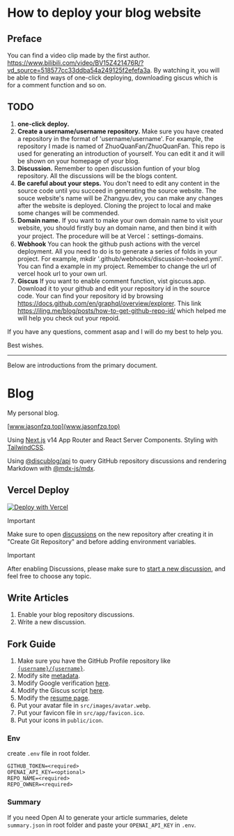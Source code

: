 # How to deploy your blog website

## Preface
You can find a video clip made by the first author. https://www.bilibili.com/video/BV15Z421476R/?vd_source=518577cc33ddba54a249125f2efefa3a.
By watching it, you will be able to find ways of one-click deploying, downloading giscus which is for a comment function and so on. 

## TODO
1. **one-click deploy.** 
2. **Create a username/username repository.** Make sure you have created a repository in the format of 'username/username'. For example, the repository I made is named of ZhuoQuanFan/ZhuoQuanFan. This repo is used for generating an introduction of yourself. You can edit it and it will be shown on your homepage of your blog.
3. **Discussion.** Remember to open discussion funtion of your blog repository. All the discussions will be the blogs content. 
4. **Be careful about your steps.** You don't need to edit any content in the source code until you succeed in generating the source website. The souce website's name will be Zhangyu.dev, you can make any changes after the website is deployed. Cloning the project to local and make some changes will be commended.
5. **Domain name.** If you want to make your own domain name to visit your website, you should firstly buy an domain name, and then bind it with your project.  The procedure will be at Vercel：settings-domains.
6. **Webhook** You can hook the github push actions with the vercel deployment. All you need to do is to generate a series of folds in your project. For example, mkdir '.github/webhooks/discussion-hooked.yml'. You can find a example in my project. Remember to change the url of vercel hook url to your own url.
7.  **Giscus** If you want to enable comment function, vist giscuss.app. Download it to your github and edit your repository id in the source code. Your can find your repository id by browsing https://docs.github.com/en/graphql/overview/explorer. This link https://iling.me/blog/posts/how-to-get-github-repo-id/ which helped me will help you check out your repoid.

If you have any questions, comment asap and I will do my best to help you.

Best wishes.


---










Below are introductions from the primary document.
# Blog

My personal blog.

[www.jasonfzq.top](www.jasonfzq.top)

Using [Next.js](https://nextjs.org/) v14 App Router and React Server Components. Styling with [TailwindCSS](https://tailwindcss.com/).

Using [@discublog/api](https://github.com/discublog/api) to query GitHub repository discussions and rendering Markdown with [@mdx-js/mdx](https://github.com/mdx-js/mdx).

## Vercel Deploy

[![Deploy with Vercel](https://vercel.com/button)](https://vercel.com/new/clone?repository-url=https%3A%2F%2Fgithub.com%2Fzhangyu1818%2Fblog&env=GITHUB_TOKEN,REPO_NAME,REPO_OWNER&envDescription=GitHub%20Token&envLink=https%3A%2F%2Fdocs.github.com%2Fen%2Fauthentication%2Fkeeping-your-account-and-data-secure%2Fmanaging-your-personal-access-tokens&project-name=blog&repository-name=blog&demo-title=zhangyu1818's%20blog&demo-description=Personal%20blog&demo-url=https%3A%2F%2Fzhangyu.dev)

> [!IMPORTANT]
> Make sure to open [discussions](https://docs.github.com/en/repositories/managing-your-repositorys-settings-and-features/enabling-features-for-your-repository/enabling-or-disabling-github-discussions-for-a-repository) on the new repository after creating it in "Create Git Repository" and before adding environment variables.

> [!IMPORTANT]
> After enabling Discussions, please make sure to [start a new discussion](https://docs.github.com/en/discussions/quickstart#creating-a-new-discussion), and feel free to choose any topic.

## Write Articles

1. Enable your blog repository discussions.
2. Write a new discussion.

## Fork Guide

1. Make sure you have the GitHub Profile repository like [`{username}/{username}`](https://github.com/ZhuoQuanFan/ZhuoQuanFan).
2. Modify site [metadata](https://github.com/zhangyu1818/blog/blob/next14/src/app/layout.tsx#L40).
3. Modify Google verification [here](https://github.com/zhangyu1818/blog/blob/next14/src/app/layout.tsx#L65).
4. Modify the Giscus script [here](https://github.com/zhangyu1818/blog/blob/next14/src/components/giscus/index.tsx#L17-L18).
5. Modify the [resume page](https://github.com/zhangyu1818/blog/blob/next14/src/app/resume/page.tsx).
6. Put your avatar file in `src/images/avatar.webp`.
7. Put your favicon file in `src/app/favicon.ico`.
8. Put your icons in `public/icon`.

### Env

create `.env` file in root folder.

```text
GITHUB_TOKEN=<required>
OPENAI_API_KEY=<optional>
REPO_NAME=<required>
REPO_OWNER=<required>
```

### Summary

If you need Open AI to generate your article summaries, delete `summary.json` in root folder and paste your `OPENAI_API_KEY` in `.env`.
